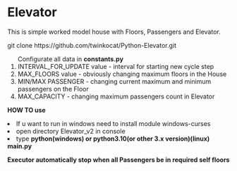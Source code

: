 # Elevator

<p>This is simple worked model house with Floors, Passengers and Elevator.</p>

<p>git clone https://github.com/twinkocat/Python-Elevator.git</p>



<ol>Configurate all data in <strong>constants.py</strong>
    <li>INTERVAL_FOR_UPDATE value - interval for starting new cycle step</li>
    <li>MAX_FLOORS value - obviously changing maximum floors in the House</li>
    <li>MIN/MAX PASSENGER - changing current maximum and minimum passengers on the Floor</li>    
    <li>MAX_CAPACITY - changing maximum passengers count in Elevator</li>
</ol>

<p><strong>HOW TO use</strong></p>

<li>If u want to run in windows need to install module windows-curses</li>

<li>open directory Elevator_v2 in console</li>
<li>type <strong>python(windows) or python3.10(or other 3.x version)(linux) main.py</strong></li>
<p></p>

<p><strong>Executor automatically stop when all Passengers be in required self floors</strong></p>

